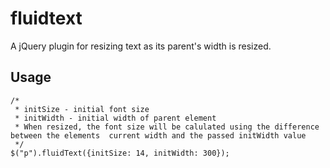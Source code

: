 fluidtext
=========

A jQuery plugin for resizing text as its parent's width is resized.

Usage
-----

    /*
     * initSize - initial font size 
     * initWidth - initial width of parent element
     * When resized, the font size will be calulated using the difference between the elements  current width and the passed initWidth value
     */
    $("p").fluidText({initSize: 14, initWidth: 300});
